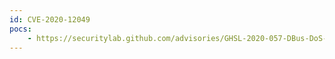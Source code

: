 ```yaml
---
id: CVE-2020-12049
pocs:
    - https://securitylab.github.com/advisories/GHSL-2020-057-DBus-DoS-file-descriptor-leak
---
```

